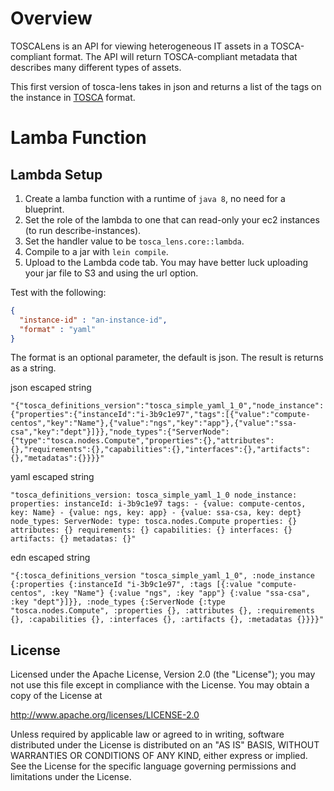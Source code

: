 # Overview

TOSCALens is an API for viewing heterogeneous IT assets in a TOSCA-compliant format. The API will return TOSCA-compliant metadata that describes many different types of assets. 

This first version of tosca-lens takes in json and returns a list of the tags on the instance in [TOSCA](https://www.oasis-open.org/committees/tc_home.php) format.

# Lamba Function

## Lambda Setup

1. Create a lamba function with a runtime of `java 8`, no need for a blueprint.
2. Set the role of the lambda to one that can read-only your ec2 instances (to run describe-instances).
3. Set the handler value to be `tosca_lens.core::lambda`.
4. Compile to a jar with `lein compile`. 
5. Upload to the Lambda code tab. You may have better luck uploading your jar file to S3 and using the url option. 


Test with the following:

```json
{
  "instance-id" : "an-instance-id",
  "format" : "yaml"
}
```

The format is an optional parameter, the default is json. The result is returns as a string.

json escaped string

```text
"{"tosca_definitions_version":"tosca_simple_yaml_1_0","node_instance":{"properties":{"instanceId":"i-3b9c1e97","tags":[{"value":"compute-centos","key":"Name"},{"value":"ngs","key":"app"},{"value":"ssa-csa","key":"dept"}]}},"node_types":{"ServerNode":{"type":"tosca.nodes.Compute","properties":{},"attributes":{},"requirements":{},"capabilities":{},"interfaces":{},"artifacts":{},"metadatas":{}}}}"
```

yaml escaped string

```text
"tosca_definitions_version: tosca_simple_yaml_1_0 node_instance: properties: instanceId: i-3b9c1e97 tags: - {value: compute-centos, key: Name} - {value: ngs, key: app} - {value: ssa-csa, key: dept} node_types: ServerNode: type: tosca.nodes.Compute properties: {} attributes: {} requirements: {} capabilities: {} interfaces: {} artifacts: {} metadatas: {}"
```

edn escaped string

```text
"{:tosca_definitions_version "tosca_simple_yaml_1_0", :node_instance {:properties {:instanceId "i-3b9c1e97", :tags [{:value "compute-centos", :key "Name"} {:value "ngs", :key "app"} {:value "ssa-csa", :key "dept"}]}}, :node_types {:ServerNode {:type "tosca.nodes.Compute", :properties {}, :attributes {}, :requirements {}, :capabilities {}, :interfaces {}, :artifacts {}, :metadatas {}}}}"
```

## License

Licensed under the Apache License, Version 2.0 (the "License");
you may not use this file except in compliance with the License.
You may obtain a copy of the License at

http://www.apache.org/licenses/LICENSE-2.0

Unless required by applicable law or agreed to in writing, software distributed under the License is distributed on an "AS IS" BASIS, WITHOUT WARRANTIES OR CONDITIONS OF ANY KIND, either express or implied. See the License for the specific language governing permissions and limitations under the License.

